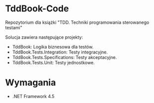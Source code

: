 # TddBook-Code
Repozytorium dla książki "TDD. Techniki programowania sterowanego testami"

Solucja zawiera następujące projekty:

* TddBook: Logika biznesowa dla testów.
* TddBook.Tests.Integration: Testy integracyjne.
* TddBook.Tests.Specifications: Testy akceptacyjne.
* TddBook.Tests.Unit: Testy jednostkowe.

# Wymagania

* .NET Framework 4.5
